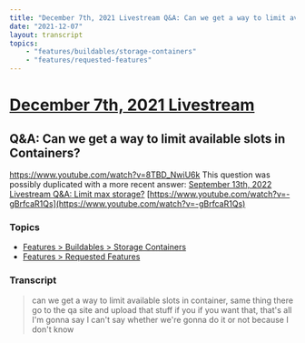 ```yaml
---
title: "December 7th, 2021 Livestream Q&A: Can we get a way to limit available slots in Containers?"
date: "2021-12-07"
layout: transcript
topics:
    - "features/buildables/storage-containers"
    - "features/requested-features"
---
```

# [December 7th, 2021 Livestream](../2021-12-07.md)
## Q&A: Can we get a way to limit available slots in Containers?
https://www.youtube.com/watch?v=8TBD_NwiU6k
This question was possibly duplicated with a more recent answer: [September 13th, 2022 Livestream Q&A: Limit max storage?](./yt--gBrfcaR1Qs.md) [https://www.youtube.com/watch?v=-gBrfcaR1Qs](https://www.youtube.com/watch?v=-gBrfcaR1Qs)


### Topics
* [Features > Buildables > Storage Containers](../topics/features/buildables/storage-containers.md)
* [Features > Requested Features](../topics/features/requested-features.md)

### Transcript

> can we get a way to limit available slots in container, same thing there go to the qa site and upload that stuff if you if you want that, that's all I'm gonna say I can't say whether we're gonna do it or not because I don't know
